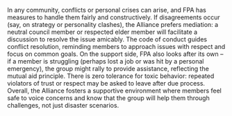 In any community, conflicts or personal crises can arise, and FPA has measures to handle them fairly and constructively. If disagreements occur (say, on strategy or personality clashes), the Alliance prefers mediation: a neutral council member or respected elder member will facilitate a discussion to resolve the issue amicably. The code of conduct guides conflict resolution, reminding members to approach issues with respect and focus on common goals. On the support side, FPA also looks after its own – if a member is struggling (perhaps lost a job or was hit by a personal emergency), the group might rally to provide assistance, reflecting the mutual aid principle. There is zero tolerance for toxic behavior: repeated violators of trust or respect may be asked to leave after due process. Overall, the Alliance fosters a supportive environment where members feel safe to voice concerns and know that the group will help them through challenges, not just disaster scenarios.